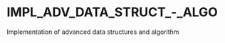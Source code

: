 IMPL_ADV_DATA_STRUCT_-_ALGO
===========================

Implementation of advanced data structures and algorithm
